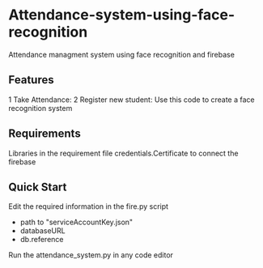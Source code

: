 # Attendance-system-using-face-recognition
Attendance managment system using face recognition and firebase

## Features

1 Take Attendance: 
2 Register new student: Use this code to create a face recognition system

## Requirements 

Libraries in the requirement file
credentials.Certificate to connect the firebase


##  Quick Start

Edit the required information in the fire.py script
 - path to "serviceAccountKey.json"
 - databaseURL
 - db.reference
 
Run the attendance_system.py in any code editor
